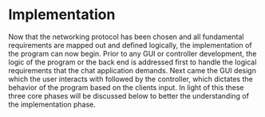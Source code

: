# Implementation
Now that the networking protocol has been chosen and all fundamental requirements are mapped out and defined logically, the implementation of the program can now begin. Prior to any GUI or controller development, the logic of the program or the back end is addressed first to handle the logical requirements that the chat application demands. Next came the GUI design which the user interacts with followed by the controller, which dictates the behavior of the program based on the clients input. In light of this these three core phases will be discussed below to better the understanding of the implementation phase.
